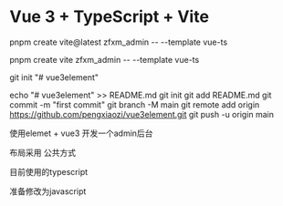 # Vue 3 + TypeScript + Vite

pnpm create vite@latest zfxm_admin -- --template vue-ts

pnpm create vite zfxm_admin  -- --template vue-ts


git init
 "# vue3element" 


echo "# vue3element" >> README.md
git init
git add README.md
git commit -m "first commit"
git branch -M main
git remote add origin https://github.com/pengxiaozi/vue3element.git
git push -u origin main

使用elemet + vue3 开发一个admin后台

布局采用 公共方式

目前使用的typescript 

准备修改为javascript
